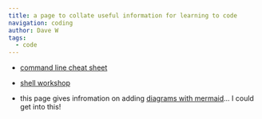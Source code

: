 ```yaml
---
title: a page to collate useful information for learning to code
navigation: coding
author: Dave W
tags:
  - code
---
```




* [command line cheat sheet](https://www.git-tower.com/blog/command-line-cheat-sheet/)
* [shell workshop](https://www.udacity.com/course/shell-workshop--ud206)

* this page gives infromation on adding [diagrams with mermaid](https://github.blog/2022-02-14-include-diagrams-markdown-files-mermaid/)... I could get into this!
